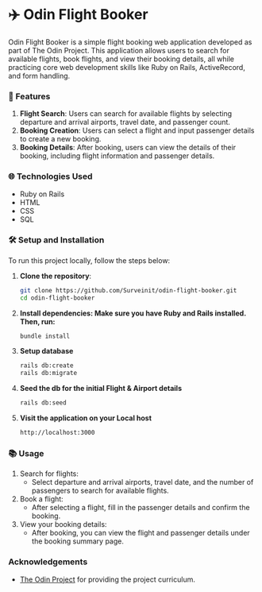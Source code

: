 # ✈️ Odin Flight Booker

Odin Flight Booker is a simple flight booking web application developed as part of The Odin Project. This application allows users to search for available flights, book flights, and view their booking details, all while practicing core web development skills like Ruby on Rails, ActiveRecord, and form handling.

### 🧩 Features

1. **Flight Search**: Users can search for available flights by selecting departure and arrival airports, travel date, and passenger count.
2. **Booking Creation**: Users can select a flight and input passenger details to create a new booking.
3. **Booking Details**: After booking, users can view the details of their booking, including flight information and passenger details.

### 🌐 Technologies Used

- Ruby on Rails
- HTML
- CSS
- SQL

### 🛠️ Setup and Installation

To run this project locally, follow the steps below:

1. **Clone the repository**:
   ```bash
   git clone https://github.com/Surveinit/odin-flight-booker.git
   cd odin-flight-booker

2. **Install dependencies: Make sure you have Ruby and Rails installed. Then, run:**
    ```bash
    bundle install
    ```

3. **Setup database**
    ```bash
    rails db:create
    rails db:migrate
    ```

4. **Seed the db for the initial Flight & Airport details**
    ```bash
    rails db:seed
    ```

5. **Visit the application on your Local host**
    ```bash
    http://localhost:3000
    ```

### 📚 Usage

1. Search for flights:
    - Select departure and arrival airports, travel date, and the number of passengers to search for available flights.
2. Book a flight:
    - After selecting a flight, fill in the passenger details and confirm the booking.
3. View your booking details:
    - After booking, you can view the flight and passenger details under the booking summary page.

### Acknowledgements

   - [The Odin Project](https://www.theodinproject.com) for providing the project curriculum.
